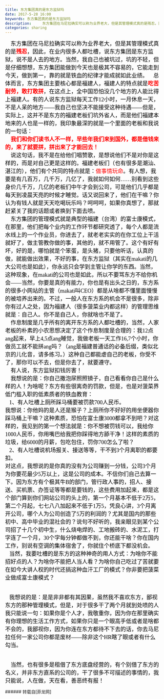 ```yaml
---
title: 东方集团真的是东方监狱吗
date: 2017-5-28 16:00
keywords: 东方集团真的是东方监狱吗
description:     东方集团在马尼拉确实可以称为业界老大，但是其管理模式真的是残忍，因此，在业内很多人都吐槽，说东方集团是东方监狱，说不是人去的地方。当然，我自己也被坑过，坑的不轻，但是仔细想想，东方集团能做到今天也是极其不容易的，它能走到今天，做到第一，靠的就是铁血的纪律才能成就如此业绩。    总体而言，东方集团主要核心都是福建人，福建人的特点就是吃苦耐劳，敢打敢拼，在这点上，全中国恐怕没几个地方的人能比得上福建人。有的人说东方监狱每天工作12小时，一月休息一天，不是人呆的地方——我自己也坚决不能接受这种待遇——但是，实际上，这并不是东方的福建老板们坑外省人，而是他们福建本地来的人也是一样的，我印象最深的就是一个里面的老板和我说的一句话：    我们和你们读书人不一样，早些年我们来到国外，都是借钱来的，来了就要拼，拼出来了才能回去！    说这句话，我不是在给他们唱赞歌，是想说他们不是对你是这样的，而是对自己更是这样的。福建老板们（也有很多是潮汕、湛江的），他们有个共同的特点就是：做事情玩命。有人想，我要是有几百万，几千万，几亿了，我就如何如何……别看到这些身价几千万，几亿的老板们中午才会到公司，可是他们几乎都是每天到凌晨天亮的时候才睡觉。话又说回来了，他们在干嘛？你认为有钱人就是天天吃喝玩乐吗？呵呵呵，如果你真想了，那就赶紧关了我的话题或者换到下面去喷。    东方集团的管理模式就是典型的福建（台湾）的富士康模式，在那里，他们把每个业内的工作环节都研究透了，每个人都是流水线上的一个作业员，你进去了，就老老实实的在你工位上干活就好了，做主管教你做的事，其他的，就不用管了。这个有好有坏，好的是，哪怕就是个笨蛋，是头猪，只要他听话，认真的做，就能做出效果，不好的事，在东方监狱（其实在makati的几大公司也是如此），你永远只会学到主管让你学的东西。当然，这种现象，在makati的公司也是如此，所以不要骂东方不给你机会——当然，你要是真的有能力，你也是有出头之日的，东方系的很多小网站的主管（makati叫CEO）都是从啥都不懂里面慢慢的被培养出来的。不过，一般人在东方系的机会不是很多，除非你有过人之处，因为福建人（很多菠菜业内都这样）的管理思维就是：自己人。你不是自己人，你就啥也不是了。    作息制度是几乎所有的离开东方系的人都吐槽的，当然，人家老板的朴素的小农思想决定了这个作息制度是合理的：我12点ang起来，早上4,5点ang睡觉，我做老板一天工作16,7个小时，你做员工就不能拼ang吗？（ang是福建普通话的必备后缀，类似北京的儿化音，请多练习。）这种自己都能虐自己的老板，你受不了，那你可以不去，但是你去了，就要遵守。    有人说，东方监狱扣钱厉害！    我想说的是：你自己撒泡尿照照镜子，自己看看你自己是什么样的人！为啥呢？东方有些很离奇的罚款，但是，也是对菠菜界低门槛入职的低素质者的铁血教育：   1、有人吐槽上厕所踩马桶要被罚款700人民币。我想说：你他妈的是人还是猴子？上厕所你不好好的用坐便器你踩马桶上干嘛？这种素质，恐怕在富士康3000都拿不到吧？对这样的，我见到的第一个想法就是：你不想被罚钱可以，我给你1000人民币，你用嘴巴给我把你踩得地方舔干净！这样的素质的垃圾，给6000的月薪，包吃包住，罚你700怎么了啦？   2、有人吐槽说机场报关、接送等等，干不到3个月离职的都要扣。对这点，我想说的是你真的没有为公司赚到一分钱，公司3个月为你要花最少5万以上，这是公司的成本。不信你们自己去算一下。因为东方有个极其牛B的部门，管行政人事的，招人、接送、买机票、办签证等等都是要钱的，这些费用加起来，都是这个部门算到你们网站公司的头上的，第一个月基本不低于2万5，第二个月起，七七八八加起来不低于1万5，凭良心讲，3个月离开公司，哪个人为公司创造了5万的利润的？尤其是国内的那些初中、高中毕业的混社会的？说句不好听的，我亲眼见到某个公司招了十几个初中生，什么烧电焊的、工地搬砖的、水泥工，打字连了一个月，30个字每分钟都做不到，你还能干啥？你在国内工作，别说有空调的集体宿舍了，你就住个桥底下都没机会。   当然，我要吐槽的是东方的这种神奇的用人方式：为啥你不能招好点的人？为啥你不能把人当人看？为啥你自己吃过了苦就要在如今大讲人权的时代还搞这种血汗工厂的模式？你非要把菠菜业做成富士康模式？   我想说的是：是是非非都有其因果，虽然我不喜欢东方，鄙视东方的那种管理模式，但是，对于很多干了两个月就到处喷的人我只能说一句：如果你是个人才，我敬重你，因为你在那里确实有你理想的生活工作方式，如果你只是一个眼高手低或者是啥都不会的，我鄙视你，因为你连在东方都待不下去的话，你去马尼拉任何一家公司你都是废材——除非这个HR瞎了眼或者有什么勾当。    当然，也有很多是租借了东方底盘经营的，有个别借了东方的名义，并非东方直系的公司的，干了很多不可描述的事情的，我只能说，人在做，天在看，善恶终有报！
categories: sharing
---
```

<td class="t_f" id="postmessage_752632">

<font face="微软雅黑"><font size="4"><font color="#000000">    东方集团在马尼拉确实可以称为业界老大，但是其管理模式真的是</font><strong><font color="#ff0000">残忍</font></strong><font color="#000000">，因此，在业内很多人都吐槽，说东方集团是东方监狱，说不是人去的地方。当然，我自己也被坑过，坑的不轻，但是仔细想想，东方集团能做到今天也是极其不容易的，它能走到今天，做到第一，靠的就是铁血的纪律才能成就如此业绩。</font></font></font><font face="微软雅黑"><font size="4"><font color="#000000">    总体而言，东方集团主要核心都是福建人，福建人的特点就是</font><strong><font color="#ff0000">吃苦耐劳，敢打敢拼</font></strong><font color="#000000">，在这点上，全中国恐怕没几个地方的人能比得上福建人。</font></font></font><font color="#000"><font face="微软雅黑"><font size="4">有的人说东方监狱每天工作12小时，一月休息一天，不是人呆的地方——我自己也坚决不能接受这种待遇——但是，实际上，这并不是东方的福建老板们坑外省人，而是他们福建本地来的人也是一样的，我印象最深的就是一个里面的老板和我说的一句话：</font></font></font><br/>
<font face="微软雅黑"><font size="4"><font color="#ff0000">  <strong>  我们和你们读书人不一样，早些年我们来到国外，都是借钱来的，来了就要拼，拼出来了才能回去！</strong></font></font></font><br/>
<font face="微软雅黑"><font size="4"><font color="#000000">    说这句话，我不是在给他们唱赞歌，是想说他们不是对你是这样的，而是对自己更是这样的。福建老板们（也有很多是潮汕、湛江的），他们有个共同的特点就是：</font></font></font><font face="微软雅黑"><font size="4"><font color="#ff0000">做事情玩命</font></font></font><font face="微软雅黑"><font size="4"><font color="#000000">。有人想，我要是有几百万，几千万，几亿了，我就如何如何……别看到这些身价几千万，几亿的老板们中午才会到公司，可是他们几乎都是每天到凌晨天亮的时候才睡觉。话又说回来了，他们在干嘛？你认为有钱人就是天天吃喝玩乐吗？呵呵呵，如果你真想了，那就赶紧关了我的话题或者换到下面去喷。</font></font></font><br/>
<font face="微软雅黑"><font size="4"><font color="#000000">    东方集团的管理模式就是典型的福建（台湾）的富士康模式，在那里，他们把每个业内的工作环节都研究透了，每个人都是流水线上的一个作业员，你进去了，就老老实实的在你工位上干活就好了，做主管教你做的事，其他的，就不用管了。这个有好有坏，好的是，哪怕就是个笨蛋，是头猪，只要他听话，认真的做，就能做出效果，不好的事，在东方监狱（其实在makati的几大公司也是如此），你永远只会学到主管让你学的东西。当然，这种现象，在makati的公司也是如此，所以不要骂东方不给你机会——当然，你要是真的有能力，你也是有出头之日的，东方系的很多小网站的主管（makati叫CEO）都是从啥都不懂里面慢慢的被培养出来的。</font></font></font><font color="#000"><font face="微软雅黑"><font size="4">不过，一般人在东方系的机会不是很多，除非你有过人之处，因为福建人（很多菠菜业内都这样）的管理思维就是：自己人。你不是自己人，你就啥也不是了。</font></font></font><br/>
<font color="#000"><font face="微软雅黑"><font size="4">    作息制度是几乎所有的离开东方系的人都吐槽的，当然，人家老板的朴素的小农思想决定了这个作息制度是合理的：我12点ang起来，早上4,5点ang睡觉，我做老板一天工作16,7个小时，你做员工就不能拼ang吗？（ang是福建普通话的必备后缀，类似北京的儿化音，请多练习。）这种自己都能虐自己的老板，你受不了，那你可以不去，但是你去了，就要遵守。</font></font></font><br/>
<font color="#000"><font face="微软雅黑"><font size="4">    有人说，东方监狱扣钱厉害！</font></font></font><br/>
<font color="#000"><font face="微软雅黑"><font size="4">    我想说的是：你自己撒泡尿照照镜子，自己看看你自己是什么样的人！为啥呢？东方有些很离奇的罚款，但是，也是对菠菜界低门槛入职的低素质者的铁血教育：</font></font></font><br/>
<font color="#000"><font face="微软雅黑"><font size="4">   1、有人吐槽上厕所踩马桶要被罚款700人民币。</font></font></font><br/>
<font face="微软雅黑"><font size="4"><font color="#000000">我想说：你他妈的是人还是猴子？上厕所你不好好的用坐便器你踩马桶上干嘛？这种素质，恐怕在富士康3000都拿不到吧？对这样的，我见到的第一个想法就是：你不想被罚钱可以，我给你1000人民币，你用嘴巴给我把你踩得地方舔干净！这样的素质的垃圾，给6000的月薪，包吃包住，罚你700怎么了啦？</font></font></font><br/>
<font face="微软雅黑"><font size="4"><font color="#000000">   2、有人吐槽说机场报关、接送等等，干不到3个月离职的都要扣。</font></font></font><br/>
<font face="微软雅黑"><font size="4"><font color="#000000">对这点，我想说的是你真的没有为公司赚到一分钱，公司3个月为你要花最少5万以上，这是公司的成本。不信你们自己去算一下。因为东方有个极其牛B的部门，管行政人事的，招人、接送、买机票、办签证等等都是要钱的，这些费用加起来，都是这个部门算到你们网站公司的头上的，第一个月基本不低于2万5，第二个月起，七七八八加起来不低于1万5，凭良心讲，3个月离开公司，哪个人为公司创造了5万的利润的？尤其是国内的那些初中、高中毕业的混社会的？说句不好听的，我亲眼见到某个公司招了十几个初中生，什么烧电焊的、工地搬砖的、水泥工，打字连了一个月，30个字每分钟都做不到，你还能干啥？你在国内工作，别说有空调的集体宿舍了，你就住个桥底下都没机会。</font></font></font><br/>
<font face="微软雅黑"><font size="4"><font color="#000000">   当然，我要吐槽的是东方的这种神奇的用人方式：为啥你不能招好点的人？为啥你不能把人当人看？为啥你自己吃过了苦就要在如今大讲人权的时代还搞这种血汗工厂的模式？你非要把菠菜业做成富士康模式？</font></font></font><br/>
<font face="微软雅黑"><font size="4"><font color="#000000"><br/>
</font></font></font><br/>
<font face="微软雅黑"><font size="4"><font color="#000000">   我想说的是：是是非非都有其因果，虽然我不喜欢东方，鄙视东方的那种管理模式，但是，对于很多干了两个月就到处喷的人我只能说一句：如果你是个人才，我敬重你，因为你在那里确实有你理想的生活工作方式，如果你只是一个眼高手低或者是啥都不会的，我鄙视你，因为你连在东方都待不下去的话，你去马尼拉任何一家公司你都是废材——除非这个HR瞎了眼或者有什么勾当。</font></font></font><br/>
<font face="微软雅黑"><font size="4"><font color="#000000"><br/>
</font></font></font><br/>
<font face="微软雅黑"><font size="4"><font color="#000000">    当然，也有很多是租借了东方底盘经营的，有个别借了东方的名义，并非东方直系的公司的，干了很多不可描述的事情的，我只能说，人在做，天在看，善恶终有报！</font></font></font><br/>
</td>
###### 转载自[菲龙网]